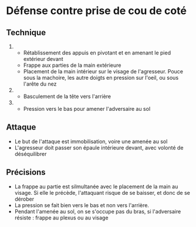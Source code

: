 # Défense contre prise de cou de coté
## Technique
1.  - Rétablissement des appuis en pivotant et en amenant le pied extérieur devant
    - Frappe aux parties de la main extérieure
    - Placement de la main intérieur sur le visage de l'agresseur. Pouce sous la machoire, les autre doigts en pression sur l'oeil, ou sous l'arête du nez
2.  - Basculement de la tête vers l'arrière
3.  - Pression vers le bas pour amener l'adversaire au sol

## Attaque
- Le but de l'attaque est immobilisation, voire une amenée au sol
- L'agresseur doit passer son épaule intérieure devant, avec volonté de déséquilibrer

## Précisions
- La frappe au partie est silmultanée avec le placement de la main au visage. Si elle le précède, l'attaquant risque de se baisser, et donc de se dérober
- La pression se fait bien vers le bas et non vers l'arrière.
- Pendant l'amenée au sol, on se s'occupe pas du bras, si l'adversaire résiste : frappe au plexus ou au visage

